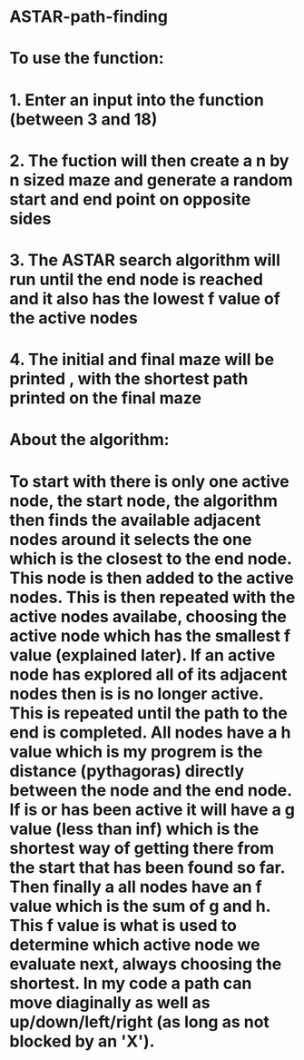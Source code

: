 # ASTAR-path-finding
# 
# To use the function:
# 1. Enter an input into the function (between 3 and 18)
# 2. The fuction will then create a n by n  sized maze and generate a random start and end point on opposite sides
# 3. The ASTAR search algorithm will run until the end node is reached and it also has the lowest f value of the active nodes
# 4. The initial and final maze will be printed , with the shortest path printed on the final maze
#
# About the algorithm:
# To start with there is only one active node, the start node, the algorithm then finds the available adjacent nodes around it selects the one which is the closest to  the end node. This node is then added to the active nodes. This is then repeated with the active nodes availabe, choosing the active node which has the smallest f value (explained later). If an active node has explored all of its adjacent nodes then is is no longer active. This is repeated until the path to the end is completed. All nodes have a h value which is my progrem is the distance (pythagoras) directly between the node and the end node. If is or has been active it will have a g value (less than inf) which is the shortest way of getting there from the start that has been found so far. Then finally a all nodes have an f value which is the sum of g and h. This f value is what is used to determine which active node we evaluate next, always choosing the shortest. In my code a path can move diaginally as well as up/down/left/right (as long as not blocked by an 'X').
